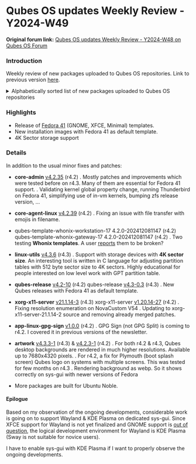 # Qubes OS updates Weekly Review - Y2024-W49

**Original forum link:** [Qubes OS updates Weekly Review - Y2024-W48 on Qubes OS Forum](https://forum.qubes-os.org/t/qubes-os-updates-weekly-review-y2024-w49/30663)

### Introduction
Weekly review of new packages uploaded to Qubes OS repositories. Link to previous version [here](https://forum.qubes-os.org/t/qubes-os-updates-weekly-review-y2024-w48/30509).

<details>
<summary>Alphabetically sorted list of new packages uploaded to Qubes OS repositories</summary>

```bash
grubby-dummy-9.0.0-4.fc41.noarch.rpm
libqubes-pure-dev_4.2.18+jammy1_amd64.deb
libqubes-pure-dev_4.2.18+noble1_amd64.deb
libqubes-pure-dev_4.3.6+deb12u1_amd64.deb
libqubes-pure-dev_4.3.6+deb13u1_amd64.deb
libqubes-pure-dev_4.3.6+jammy1_amd64.deb
libqubes-pure-dev_4.3.6+noble1_amd64.deb
libqubes-pure0-dbgsym_4.3.6+deb12u1_amd64.deb
libqubes-pure0-dbgsym_4.3.6+deb13u1_amd64.deb
libqubes-pure0_4.2.18+jammy1_amd64.deb
libqubes-pure0_4.2.18+noble1_amd64.deb
libqubes-pure0_4.3.6+deb12u1_amd64.deb
libqubes-pure0_4.3.6+deb13u1_amd64.deb
libqubes-pure0_4.3.6+jammy1_amd64.deb
libqubes-pure0_4.3.6+noble1_amd64.deb
libqubes-rpc-filecopy-dev_4.2.18+jammy1_amd64.deb
libqubes-rpc-filecopy-dev_4.2.18+noble1_amd64.deb
libqubes-rpc-filecopy-dev_4.3.6+deb12u1_amd64.deb
libqubes-rpc-filecopy-dev_4.3.6+deb13u1_amd64.deb
libqubes-rpc-filecopy-dev_4.3.6+jammy1_amd64.deb
libqubes-rpc-filecopy-dev_4.3.6+noble1_amd64.deb
libqubes-rpc-filecopy2-dbgsym_4.3.6+deb12u1_amd64.deb
libqubes-rpc-filecopy2-dbgsym_4.3.6+deb13u1_amd64.deb
libqubes-rpc-filecopy2_4.2.18+jammy1_amd64.deb
libqubes-rpc-filecopy2_4.2.18+noble1_amd64.deb
libqubes-rpc-filecopy2_4.3.6+deb12u1_amd64.deb
libqubes-rpc-filecopy2_4.3.6+deb13u1_amd64.deb
libqubes-rpc-filecopy2_4.3.6+jammy1_amd64.deb
libqubes-rpc-filecopy2_4.3.6+noble1_amd64.deb
python3-dnf-plugins-qubes-hooks-4.2.39-1.fc39.noarch.rpm
python3-dnf-plugins-qubes-hooks-4.2.39-1.fc40.noarch.rpm
python3-qubesimgconverter-4.3.6-1.fc39.x86_64.rpm
python3-qubesimgconverter-4.3.6-1.fc40.x86_64.rpm
python3-qubesimgconverter-4.3.6-1.fc41.x86_64.rpm
python3-qubesimgconverter_4.2.18+jammy1_amd64.deb
python3-qubesimgconverter_4.2.18+noble1_amd64.deb
python3-qubesimgconverter_4.3.6+deb12u1_amd64.deb
python3-qubesimgconverter_4.3.6+deb13u1_amd64.deb
python3-qubesimgconverter_4.3.6+jammy1_amd64.deb
python3-qubesimgconverter_4.3.6+noble1_amd64.deb
qubes-artwork-4.2.3-1.fc37.noarch.rpm
qubes-artwork-4.2.3-1.fc39.noarch.rpm
qubes-artwork-4.2.3-1.fc40.noarch.rpm
qubes-artwork-4.2.3-1.fc41.noarch.rpm
qubes-artwork-4.3.3-1.fc39.noarch.rpm
qubes-artwork-4.3.3-1.fc40.noarch.rpm
qubes-artwork-4.3.3-1.fc41.noarch.rpm
qubes-artwork-anaconda-4.2.3-1.fc37.noarch.rpm
qubes-artwork-anaconda-4.2.3-1.fc39.noarch.rpm
qubes-artwork-anaconda-4.2.3-1.fc40.noarch.rpm
qubes-artwork-anaconda-4.2.3-1.fc41.noarch.rpm
qubes-artwork-anaconda-4.3.3-1.fc39.noarch.rpm
qubes-artwork-anaconda-4.3.3-1.fc40.noarch.rpm
qubes-artwork-anaconda-4.3.3-1.fc41.noarch.rpm
qubes-artwork-efi-4.2.3-1.fc37.noarch.rpm
qubes-artwork-efi-4.2.3-1.fc39.noarch.rpm
qubes-artwork-efi-4.2.3-1.fc40.noarch.rpm
qubes-artwork-efi-4.2.3-1.fc41.noarch.rpm
qubes-artwork-efi-4.3.3-1.fc39.noarch.rpm
qubes-artwork-efi-4.3.3-1.fc40.noarch.rpm
qubes-artwork-efi-4.3.3-1.fc41.noarch.rpm
qubes-artwork-plymouth-4.2.3-1.fc37.noarch.rpm
qubes-artwork-plymouth-4.2.3-1.fc39.noarch.rpm
qubes-artwork-plymouth-4.2.3-1.fc40.noarch.rpm
qubes-artwork-plymouth-4.2.3-1.fc41.noarch.rpm
qubes-artwork-plymouth-4.3.3-1.fc39.noarch.rpm
qubes-artwork-plymouth-4.3.3-1.fc40.noarch.rpm
qubes-artwork-plymouth-4.3.3-1.fc41.noarch.rpm
qubes-artwork_4.2.3-1+deb12u1_amd64.deb
qubes-artwork_4.2.3-1+deb13u1_amd64.deb
qubes-artwork_4.2.3-1+jammy1_amd64.deb
qubes-artwork_4.2.3-1+noble1_amd64.deb
qubes-artwork_4.3.3-1+deb12u1_amd64.deb
qubes-artwork_4.3.3-1+deb13u1_amd64.deb
qubes-artwork_4.3.3-1+jammy1_amd64.deb
qubes-artwork_4.3.3-1+noble1_amd64.deb
qubes-core-agent-4.2.39-1.fc39.x86_64.rpm
qubes-core-agent-4.2.39-1.fc40.x86_64.rpm
qubes-core-agent-4.2.39-1.fc41.x86_64.rpm
qubes-core-agent-caja-4.2.39-1.fc39.x86_64.rpm
qubes-core-agent-caja-4.2.39-1.fc40.x86_64.rpm
qubes-core-agent-caja-4.2.39-1.fc41.x86_64.rpm
qubes-core-agent-caja_4.2.39-1+deb12u1_amd64.deb
qubes-core-agent-caja_4.2.39-1+deb13u1_amd64.deb
qubes-core-agent-caja_4.2.39-1+jammy1_amd64.deb
qubes-core-agent-caja_4.2.39-1+noble1_amd64.deb
qubes-core-agent-dbgsym_4.2.39-1+deb12u1_amd64.deb
qubes-core-agent-dbgsym_4.2.39-1+deb13u1_amd64.deb
qubes-core-agent-dom0-updates-4.2.39-1.fc39.noarch.rpm
qubes-core-agent-dom0-updates-4.2.39-1.fc40.noarch.rpm
qubes-core-agent-dom0-updates-4.2.39-1.fc41.noarch.rpm
qubes-core-agent-dom0-updates_4.2.39-1+deb12u1_amd64.deb
qubes-core-agent-dom0-updates_4.2.39-1+deb13u1_amd64.deb
qubes-core-agent-dom0-updates_4.2.39-1+jammy1_amd64.deb
qubes-core-agent-dom0-updates_4.2.39-1+noble1_amd64.deb
qubes-core-agent-nautilus-4.2.39-1.fc39.x86_64.rpm
qubes-core-agent-nautilus-4.2.39-1.fc40.x86_64.rpm
qubes-core-agent-nautilus-4.2.39-1.fc41.x86_64.rpm
qubes-core-agent-nautilus_4.2.39-1+deb12u1_amd64.deb
qubes-core-agent-nautilus_4.2.39-1+deb13u1_amd64.deb
qubes-core-agent-nautilus_4.2.39-1+jammy1_amd64.deb
qubes-core-agent-nautilus_4.2.39-1+noble1_amd64.deb
qubes-core-agent-network-manager-4.2.39-1.fc39.noarch.rpm
qubes-core-agent-network-manager-4.2.39-1.fc40.noarch.rpm
qubes-core-agent-network-manager-4.2.39-1.fc41.noarch.rpm
qubes-core-agent-network-manager_4.2.39-1+deb12u1_amd64.deb
qubes-core-agent-network-manager_4.2.39-1+deb13u1_amd64.deb
qubes-core-agent-network-manager_4.2.39-1+jammy1_amd64.deb
qubes-core-agent-network-manager_4.2.39-1+noble1_amd64.deb
qubes-core-agent-networking-4.2.39-1.fc39.noarch.rpm
qubes-core-agent-networking-4.2.39-1.fc40.noarch.rpm
qubes-core-agent-networking-4.2.39-1.fc41.noarch.rpm
qubes-core-agent-networking_4.2.39-1+deb12u1_amd64.deb
qubes-core-agent-networking_4.2.39-1+deb13u1_amd64.deb
qubes-core-agent-networking_4.2.39-1+jammy1_amd64.deb
qubes-core-agent-networking_4.2.39-1+noble1_amd64.deb
qubes-core-agent-passwordless-root-4.2.39-1.fc39.noarch.rpm
qubes-core-agent-passwordless-root-4.2.39-1.fc40.noarch.rpm
qubes-core-agent-passwordless-root-4.2.39-1.fc41.noarch.rpm
qubes-core-agent-passwordless-root_4.2.39-1+deb12u1_amd64.deb
qubes-core-agent-passwordless-root_4.2.39-1+deb13u1_amd64.deb
qubes-core-agent-passwordless-root_4.2.39-1+jammy1_amd64.deb
qubes-core-agent-passwordless-root_4.2.39-1+noble1_amd64.deb
qubes-core-agent-selinux-4.2.39-1.fc39.noarch.rpm
qubes-core-agent-selinux-4.2.39-1.fc40.noarch.rpm
qubes-core-agent-selinux-4.2.39-1.fc41.noarch.rpm
qubes-core-agent-systemd-4.2.39-1.fc39.x86_64.rpm
qubes-core-agent-systemd-4.2.39-1.fc40.x86_64.rpm
qubes-core-agent-systemd-4.2.39-1.fc41.x86_64.rpm
qubes-core-agent-thunar-4.2.39-1.fc39.x86_64.rpm
qubes-core-agent-thunar-4.2.39-1.fc40.x86_64.rpm
qubes-core-agent-thunar-4.2.39-1.fc41.x86_64.rpm
qubes-core-agent-thunar_4.2.39-1+deb12u1_amd64.deb
qubes-core-agent-thunar_4.2.39-1+deb13u1_amd64.deb
qubes-core-agent-thunar_4.2.39-1+jammy1_amd64.deb
qubes-core-agent-thunar_4.2.39-1+noble1_amd64.deb
qubes-core-agent_4.2.39-1+deb12u1_amd64.deb
qubes-core-agent_4.2.39-1+deb13u1_amd64.deb
qubes-core-agent_4.2.39-1+jammy1_amd64.deb
qubes-core-agent_4.2.39-1+noble1_amd64.deb
qubes-core-dom0-4.2.35-1.fc37.noarch.rpm
qubes-core-dom0-linux-4.2.30-1.fc37.x86_64.rpm
qubes-core-dom0-linux-kernel-install-4.2.30-1.fc37.x86_64.rpm
qubes-core-dom0-vaio-fixes-4.2.30-1.fc37.x86_64.rpm
qubes-dom0-meta-packages-4.2.14-1.fc37.noarch.rpm
qubes-dom0-unwanted-packages-4.2.14-1.fc37.noarch.rpm
qubes-gpg-sign-1.0.0-1.fc41.x86_64.rpm
qubes-gpg-sign_1.0.0-1+noble1_amd64.deb
qubes-kernel-vm-support-4.3.6-1.fc39.x86_64.rpm
qubes-kernel-vm-support-4.3.6-1.fc40.x86_64.rpm
qubes-kernel-vm-support-4.3.6-1.fc41.x86_64.rpm
qubes-kernel-vm-support-dbgsym_4.3.6+deb12u1_amd64.deb
qubes-kernel-vm-support-dbgsym_4.3.6+deb13u1_amd64.deb
qubes-kernel-vm-support_4.2.18+jammy1_amd64.deb
qubes-kernel-vm-support_4.2.18+noble1_amd64.deb
qubes-kernel-vm-support_4.3.6+deb12u1_amd64.deb
qubes-kernel-vm-support_4.3.6+deb13u1_amd64.deb
qubes-kernel-vm-support_4.3.6+jammy1_amd64.deb
qubes-kernel-vm-support_4.3.6+noble1_amd64.deb
qubes-release-4.2-10.fc37.noarch.rpm
qubes-release-4.3-0.3.fc41.noarch.rpm
qubes-release-notes-4.2-10.fc37.noarch.rpm
qubes-release-notes-4.3-0.3.fc41.noarch.rpm
qubes-repo-contrib-4.2.14-1.fc37.noarch.rpm
qubes-repo-contrib-4.2.14-1.fc39.noarch.rpm
qubes-repo-contrib-4.2.14-1.fc40.noarch.rpm
qubes-repo-contrib-4.2.14-1.fc41.noarch.rpm
qubes-repo-contrib_4.2.14-1+noble1_amd64.deb
qubes-repo-contrib_4.3.0-1+noble1_amd64.deb
qubes-template-whonix-gateway-17-4.2.0-202412081147.noarch.rpm
qubes-template-whonix-workstation-17-4.2.0-202412081147.noarch.rpm
qubes-thunderbird_2.0.8-1+jammy1_amd64.deb
qubes-thunderbird_2.0.8-1+noble1_amd64.deb
qubes-utils-4.3.6-1.fc39.x86_64.rpm
qubes-utils-4.3.6-1.fc40.x86_64.rpm
qubes-utils-4.3.6-1.fc41.x86_64.rpm
qubes-utils-dbgsym_4.3.6+deb12u1_amd64.deb
qubes-utils-dbgsym_4.3.6+deb13u1_amd64.deb
qubes-utils-devel-4.3.6-1.fc39.x86_64.rpm
qubes-utils-devel-4.3.6-1.fc40.x86_64.rpm
qubes-utils-devel-4.3.6-1.fc41.x86_64.rpm
qubes-utils-libs-4.3.6-1.fc39.x86_64.rpm
qubes-utils-libs-4.3.6-1.fc40.x86_64.rpm
qubes-utils-libs-4.3.6-1.fc41.x86_64.rpm
qubes-utils-selinux-4.3.6-1.fc39.x86_64.rpm
qubes-utils-selinux-4.3.6-1.fc40.x86_64.rpm
qubes-utils-selinux-4.3.6-1.fc41.x86_64.rpm
qubes-utils_4.2.18+jammy1_amd64.deb
qubes-utils_4.2.18+noble1_amd64.deb
qubes-utils_4.3.6+deb12u1_amd64.deb
qubes-utils_4.3.6+deb13u1_amd64.deb
qubes-utils_4.3.6+jammy1_amd64.deb
qubes-utils_4.3.6+noble1_amd64.deb
qubes-vm-core-4.2.39-1-x86_64.pkg.tar.zst
qubes-vm-dependencies-4.2.14-1.fc39.noarch.rpm
qubes-vm-dependencies-4.2.14-1.fc40.noarch.rpm
qubes-vm-dependencies-4.2.14-1.fc41.noarch.rpm
qubes-vm-dependencies_4.2.14-1+noble1_amd64.deb
qubes-vm-dependencies_4.3.0-1+noble1_amd64.deb
qubes-vm-guivm-4.2.14-1.fc39.noarch.rpm
qubes-vm-guivm-4.2.14-1.fc40.noarch.rpm
qubes-vm-guivm-4.2.14-1.fc41.noarch.rpm
qubes-vm-guivm_4.2.14-1+noble1_amd64.deb
qubes-vm-guivm_4.3.0-1+noble1_amd64.deb
qubes-vm-kernel-support-4.2.18-1-x86_64.pkg.tar.zst
qubes-vm-kernel-support-4.3.6-1-x86_64.pkg.tar.zst
qubes-vm-keyring-4.2.39-1-x86_64.pkg.tar.zst
qubes-vm-meta-packages-4.2.14-1.fc39.noarch.rpm
qubes-vm-meta-packages-4.2.14-1.fc40.noarch.rpm
qubes-vm-meta-packages-4.2.14-1.fc41.noarch.rpm
qubes-vm-networking-4.2.39-1-x86_64.pkg.tar.zst
qubes-vm-passwordless-root-4.2.39-1-x86_64.pkg.tar.zst
qubes-vm-recommended-4.2.14-1.fc39.noarch.rpm
qubes-vm-recommended-4.2.14-1.fc40.noarch.rpm
qubes-vm-recommended-4.2.14-1.fc41.noarch.rpm
qubes-vm-recommended_4.2.14-1+noble1_amd64.deb
qubes-vm-recommended_4.3.0-1+noble1_amd64.deb
qubes-vm-utils-4.2.18-1-x86_64.pkg.tar.zst
qubes-vm-utils-4.3.6-1-x86_64.pkg.tar.zst
thunderbird-qubes-2.0.8-1.fc41.noarch.rpm
thunderbird-qubes_2.0.8-1+jammy1_amd64.deb
thunderbird-qubes_2.0.8-1+noble1_amd64.deb
xfce4-settings-qubes_4.2.3-1+jammy1_amd64.deb
xfce4-settings-qubes_4.2.3-1+noble1_amd64.deb
xorg-x11-server-Xdmx-1.20.14-27.fc37.x86_64.rpm
xorg-x11-server-Xephyr-1.20.14-27.fc37.x86_64.rpm
xorg-x11-server-Xephyr-21.1.14-3.fc41.x86_64.rpm
xorg-x11-server-Xnest-1.20.14-27.fc37.x86_64.rpm
xorg-x11-server-Xnest-21.1.14-3.fc41.x86_64.rpm
xorg-x11-server-Xorg-1.20.14-27.fc37.x86_64.rpm
xorg-x11-server-Xorg-21.1.14-3.fc41.x86_64.rpm
xorg-x11-server-Xvfb-1.20.14-27.fc37.x86_64.rpm
xorg-x11-server-Xvfb-21.1.14-3.fc41.x86_64.rpm
xorg-x11-server-common-1.20.14-27.fc37.x86_64.rpm
xorg-x11-server-common-21.1.14-3.fc41.x86_64.rpm
xorg-x11-server-devel-1.20.14-27.fc37.x86_64.rpm
xorg-x11-server-devel-21.1.14-3.fc41.x86_64.rpm
xorg-x11-server-source-1.20.14-27.fc37.noarch.rpm
xorg-x11-server-source-21.1.14-3.fc41.noarch.rpm

```
</details>

### Highlights
- Release of [Fedora 41](https://forum.qubes-os.org/t/fedora-41-templates-available/30618) (GNOME, XFCE, Minimal) templates.
- New installation images with Fedora 41 as default template.
- 4K Sector storage support

### Details
In addition to the usual minor fixes and patches:
- **core-admin** [v4.2.35](https://github.com/QubesOS/qubes-core-admin/compare/v4.2.34...v4.2.35) (r4.2)
. Mostly patches and improvements which were tested before on r4.3. Many of them are essential for Fedora 41 support.
. Validating kernel global property change, running Thunderbird on Fedora 41, simplifying use of in-vm kernels, bumping zfs release version, ...

- **core-agent-linux** [v4.2.39](https://github.com/QubesOS/qubes-core-agent-linux/compare/v4.2.38...v4.2.39) (r4.2)
. Fixing an issue with file transfer with emojis in filename.

- qubes-template-whonix-workstation-17 4.2.0-202412081147 (r4.2)
qubes-template-whonix-gateway-17 4.2.0-202412081147 (r4.2)
. Two testing **Whonix templates**. A user [reports](https://github.com/QubesOS/updates-status/issues/5302#issuecomment-2528269383) them to be broken?

- **linux-utils** [v4.3.6](https://github.com/QubesOS/qubes-linux-utils/compare/v4.3.5...v4.3.6) (r4.3)
. Support with storage devices with **4K sector size**. An interesting tool is written in C language for adjusting partition tables with 512 byte sector size to 4K sectors. Highly educational for people interested on low level work with GPT partition table.

- **qubes-release** [v4.2-10](https://github.com/QubesOS/qubes-qubes-release/compare/v4.2-9...v4.2-10) (r4.2)
qubes-release [v4.3-0.3](https://github.com/QubesOS/qubes-qubes-release/compare/v4.3-0.2...v4.3-0.3) (r4.3)
. New Qubes releases with Fedora 41 as default template.

- **xorg-x11-server** [v21.1.14-3](https://github.com/QubesOS/qubes-xorg-x11-server/compare/ad93971c73e894ca7b09eda70a86e6f707dde847...v21.1.14-3) (r4.3)
xorg-x11-server [v1.20.14-27](https://github.com/QubesOS/qubes-xorg-x11-server/compare/ad93971c73e894ca7b09eda70a86e6f707dde847...v1.20.14-27) (r4.2)
. Fixing resolution enumeration on NovaCustom V54
. Updating to xorg-x11-server-21.1.14-2 source and removing already merged patches.

- **app-linux-gpg-sign** [v1.0.0](https://github.com/QubesOS/qubes-app-linux-gpg-sign/compare/b903cadaa2e32584a7f971a943ea3ee8ff848c1e...v1.0.0) (r4.2)
. GPG Sign (not GPG Split) is coming to r4.2. I covered it in previous versions of the newsletter.

- **artwork** [v4.3.3-1](https://github.com/QubesOS/qubes-artwork/compare/v4.3.2-1...v4.3.3-1) (r4.3) & [v4.2.3-1](https://github.com/QubesOS/qubes-artwork/compare/v4.2.2-1...v4.2.3-1) (r4.2)
. For both r4.2 & r4.3, Qubes desktop backgrounds are rendered in much higher resolutions. Available up to 7680x4320 pixels.
. For r4.2, a fix for Plymouth (boot splash screen) Qubes logo on systems with multiple screens. This was tested for few months on r4.3
. Rendering background as webp. So it shows correctly on sys-gui with newer versions of Fedora

- More packages are built for Ubuntu Noble.

#### Epilogue
Based on my observation of the ongoing developments, considerable work is going on to support Wayland & KDE Plasma on dedicated sys-gui. Since XFCE support for Wayland is not yet finalized and GNOME support is [out of question](https://github.com/QubesOS/qubes-issues/issues/1806#issuecomment-1768557436), the logical development environment for Wayland is KDE Plasma (Sway is not suitable for novice users).

I have to enable sys-gui with KDE Plasma if I want to properly observe the ongoing developments.
